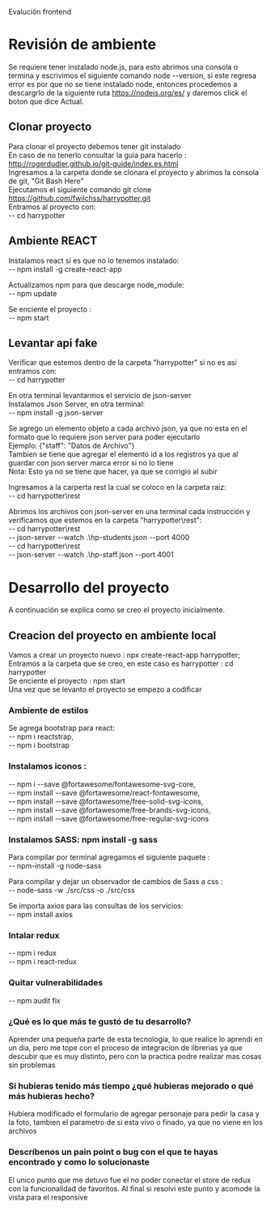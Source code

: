 Evalución frontend

# Revisión de ambiente  
Se requiere tener instalado node.js, para esto abrimos una consola o termina y escrivimos el siguiente comando node --version, si este regresa error es por que no se tiene instalado node, entonces procedemos a descargrlo de la siguiente ruta https://nodejs.org/es/ y daremos click el boton que dice Actual.  

## Clonar proyecto  
Para clonar el proyecto debemos tener git instalado  
En caso de no tenerlo consultar la guia para hacerlo : http://rogerdudler.github.io/git-guide/index.es.html  
Ingresamos a la carpeta donde se clonara el  proyecto y abrimos la consola de git, "Git Bash Here"  
Ejecutamos el siguiente comando git clone https://github.com/fwilchss/harrypotter.git  
Entramos al proyecto con:  
-- cd harrypotter  

## Ambiente REACT  
Instalamos react si es que no lo tenemos instalado:  
--  npm install -g create-react-app  
 
Actualizamos npm para que descarge node_module:   
--  npm update  

Se enciente el proyecto :  
--  npm start  

## Levantar api fake  
Verificar que estemos dentro de la carpeta "harrypotter" si no es asi entramos con:   
-- cd harrypotter  

En otra terminal levantarmos el servicio de json-server  
Instalamos Json Server, en otra terminal:   
-- npm install -g json-server    

Se agrego un elemento objeto a cada archivo json, ya que no esta en el formato que lo requiere json server para poder ejecutarlo   
Ejemplo: {"staff": "Datos de Archivo"}  
Tambien se tiene que agregar el elemento id a los registros ya que al guardar con json server marca error si no lo tiene  
Nota: Esto ya no se tiene que hacer, ya que se corrigio al subir  

Ingresamos a la carperta rest la cual se coloco en la carpeta raiz:  
-- cd harrypotter\rest  

Abrimos los archivos con json-server en una terminal cada instrucción y verificamos que estemos en la carpeta "harrypotter\rest":   
-- cd harrypotter\rest  
-- json-server --watch .\hp-students.json  --port 4000  
-- cd harrypotter\rest  
-- json-server --watch .\hp-staff.json  --port 4001  


# Desarrollo del proyecto  
A continuación se explica como se creo el proyecto inicialmente.  

## Creacion del proyecto en ambiente local  
Vamos a crear un proyecto nuevo  : npx create-react-app harrypotter;   
Entramos a la carpeta que se creo, en este caso es harrypotter : cd harrypotter  
Se enciente el proyecto : npm start  
Una vez que se levanto el proyecto se empezo a codificar 

### Ambiente de estilos  
Se agrega bootstrap para react:  
-- npm i reactstrap,  
-- npm i bootstrap  

### Instalamos iconos :   
-- npm i --save @fortawesome/fontawesome-svg-core,  
-- npm install --save @fortawesome/react-fontawesome,   
-- npm install --save @fortawesome/free-solid-svg-icons,   
-- npm install --save @fortawesome/free-brands-svg-icons,     
-- npm install --save @fortawesome/free-regular-svg-icons   

### Instalamos SASS: npm install -g sass  
Para compilar por terminal agregamos el siguiente paquete :  
-- npm-install -g node-sass  

Para compilar y dejar un observador de cambios de Sass a css :  
-- node-sass -w ./src/css -o ./src/css  

Se importa axios para las consultas de los servicios:  
-- npm install axios  

### Intalar redux  
-- npm i redux  
-- npm i react-redux

### Quitar vulnerabilidades 
-- npm audit fix  

### ¿Qué es lo que más te gustó de tu desarrollo?  

Aprender una pequeña parte de esta tecnologia, lo que realice lo aprendi en un dia, pero me tope con el proceso de integracion de librerias ya que descubir que es muy distinto, pero con la practica podre realizar mas cosas sin problemas 

### Si hubieras tenido más tiempo ¿qué hubieras mejorado o qué más hubieras hecho?  

Hubiera modificado el formulario de agregar personaje para pedir la casa y la foto, tambien el parametro de si esta vivo o finado, ya que no viene en los archivos

### Descríbenos un pain point o bug con el que te hayas encontrado y como lo solucionaste  

El unico punto que me detuvo fue el no poder conectar el store de redux con la funcionalidad de favoritos.
Al final si resolvi este punto y acomode la vista para el responsive

  

